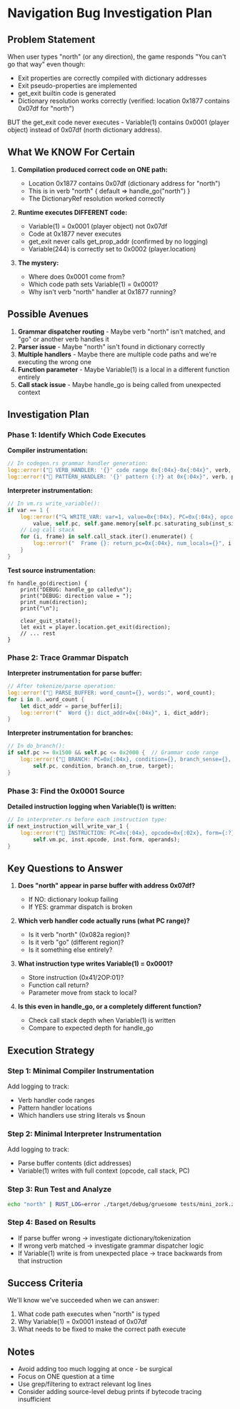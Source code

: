 # Navigation Bug Investigation Plan

## Problem Statement

When user types "north" (or any direction), the game responds "You can't go that way" even though:
- Exit properties are correctly compiled with dictionary addresses
- Exit pseudo-properties are implemented
- get_exit builtin code is generated
- Dictionary resolution works correctly (verified: location 0x1877 contains 0x07df for "north")

BUT the get_exit code never executes - Variable(1) contains 0x0001 (player object) instead of 0x07df (north dictionary address).

## What We KNOW For Certain

1. **Compilation produced correct code on ONE path:**
   - Location 0x1877 contains 0x07df (dictionary address for "north")
   - This is in verb "north" { default => handle_go("north") }
   - The DictionaryRef resolution worked correctly

2. **Runtime executes DIFFERENT code:**
   - Variable(1) = 0x0001 (player object) not 0x07df
   - Code at 0x1877 never executes
   - get_exit never calls get_prop_addr (confirmed by no logging)
   - Variable(244) is correctly set to 0x0002 (player.location)

3. **The mystery:**
   - Where does 0x0001 come from?
   - Which code path sets Variable(1) = 0x0001?
   - Why isn't verb "north" handler at 0x1877 running?

## Possible Avenues

1. **Grammar dispatcher routing** - Maybe verb "north" isn't matched, and "go" or another verb handles it
2. **Parser issue** - Maybe "north" isn't found in dictionary correctly
3. **Multiple handlers** - Maybe there are multiple code paths and we're executing the wrong one
4. **Function parameter** - Maybe Variable(1) is a local in a different function entirely
5. **Call stack issue** - Maybe handle_go is being called from unexpected context

## Investigation Plan

### Phase 1: Identify Which Code Executes

**Compiler instrumentation:**
```rust
// In codegen.rs grammar handler generation:
log::error!("📍 VERB_HANDLER: '{}' code range 0x{:04x}-0x{:04x}", verb, start_addr, end_addr);
log::error!("📍 PATTERN_HANDLER: '{}' pattern {:?} at 0x{:04x}", verb, pattern, handler_addr);
```

**Interpreter instrumentation:**
```rust
// In vm.rs write_variable():
if var == 1 {
    log::error!("🔍 WRITE_VAR: var=1, value=0x{:04x}, PC=0x{:04x}, opcode=0x{:02x}, call_depth={}",
        value, self.pc, self.game.memory[self.pc.saturating_sub(inst_size)], self.call_stack.len());
    // Log call stack
    for (i, frame) in self.call_stack.iter().enumerate() {
        log::error!("  Frame {}: return_pc=0x{:04x}, num_locals={}", i, frame.return_pc, frame.num_locals);
    }
}
```

**Test source instrumentation:**
```grue
fn handle_go(direction) {
    print("DEBUG: handle_go called\n");
    print("DEBUG: direction value = ");
    print_num(direction);
    print("\n");

    clear_quit_state();
    let exit = player.location.get_exit(direction);
    // ... rest
}
```

### Phase 2: Trace Grammar Dispatch

**Interpreter instrumentation for parse buffer:**
```rust
// After tokenize/parse operation:
log::error!("📖 PARSE_BUFFER: word_count={}, words:", word_count);
for i in 0..word_count {
    let dict_addr = parse_buffer[i];
    log::error!("  Word {}: dict_addr=0x{:04x}", i, dict_addr);
}
```

**Interpreter instrumentation for branches:**
```rust
// In do_branch():
if self.pc >= 0x1500 && self.pc <= 0x2000 {  // Grammar code range
    log::error!("🔀 BRANCH: PC=0x{:04x}, condition={}, branch_sense={}, target=0x{:04x}",
        self.pc, condition, branch.on_true, target);
}
```

### Phase 3: Find the 0x0001 Source

**Detailed instruction logging when Variable(1) is written:**
```rust
// In interpreter.rs before each instruction type:
if next_instruction_will_write_var_1 {
    log::error!("🎯 INSTRUCTION: PC=0x{:04x}, opcode=0x{:02x}, form={:?}, operands={:?}",
        self.vm.pc, inst.opcode, inst.form, operands);
}
```

## Key Questions to Answer

1. **Does "north" appear in parse buffer with address 0x07df?**
   - If NO: dictionary lookup failing
   - If YES: grammar dispatch is broken

2. **Which verb handler code actually runs (what PC range)?**
   - Is it verb "north" (0x082a region)?
   - Is it verb "go" (different region)?
   - Is it something else entirely?

3. **What instruction type writes Variable(1) = 0x0001?**
   - Store instruction (0x41/2OP:01)?
   - Function call return?
   - Parameter move from stack to local?

4. **Is this even in handle_go, or a completely different function?**
   - Check call stack depth when Variable(1) is written
   - Compare to expected depth for handle_go

## Execution Strategy

### Step 1: Minimal Compiler Instrumentation
Add logging to track:
- Verb handler code ranges
- Pattern handler locations
- Which handlers use string literals vs $noun

### Step 2: Minimal Interpreter Instrumentation
Add logging to track:
- Parse buffer contents (dict addresses)
- Variable(1) writes with full context (opcode, call stack, PC)

### Step 3: Run Test and Analyze
```bash
echo "north" | RUST_LOG=error ./target/debug/gruesome tests/mini_zork.z3 2>&1 | grep -E "(VERB_|WRITE_VAR|PARSE_|BRANCH)"
```

### Step 4: Based on Results
- If parse buffer wrong → investigate dictionary/tokenization
- If wrong verb matched → investigate grammar dispatcher logic
- If Variable(1) write is from unexpected place → trace backwards from that instruction

## Success Criteria

We'll know we've succeeded when we can answer:
1. What code path executes when "north" is typed
2. Why Variable(1) = 0x0001 instead of 0x07df
3. What needs to be fixed to make the correct path execute

## Notes

- Avoid adding too much logging at once - be surgical
- Focus on ONE question at a time
- Use grep/filtering to extract relevant log lines
- Consider adding source-level debug prints if bytecode tracing insufficient
